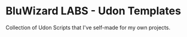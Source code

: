# BluWizard LABS - Udon Templates

Collection of Udon Scripts that I've self-made for my own projects.